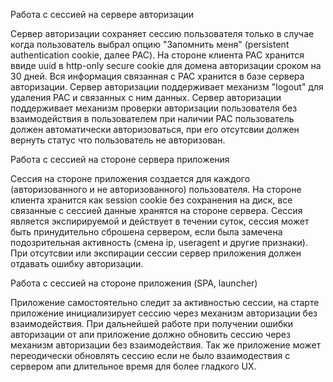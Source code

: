 
Работа с сессией на сервере авторизации

Сервер авторизации сохраняет сессию пользователя только в случае когда пользователь выбрал опцию "Запомнить меня" (persistent authentication cookie, далее PAC). На стороне клиента PAC хранится ввиде uuid в http-only secure cookie для домена авторизации сроком на 30 дней. Вся информация связанная с PAC хранится в базе сервера авторизации. Сервер авторизации поддерживает механизм "logout" для удаления PAC и связанных с ним данных. Сервер авторизации поддерживает механизм проверки авторизации пользователя без взаимодействия в пользователем при наличии PAC пользователь должен автоматически авторизоваться, при его отсутсвии должен вернуть статус что пользователь не авторизован.

Работа с сессией на стороне сервера приложения

Сессия на стороне приложения создается для каждого (авторизованного и не авторизованного) пользователя. На стороне клиента хранится как session cookie без сохранения на диск, все связанные с сессией данные хранятся на стороне сервера. Сессия является экспирируемой и действует в течении суток, сессия может быть принудительно сброшена сервером, если была замечена подозрительная активность (смена ip, useragent и другие признаки). При отсутсвии или экспирации сессии сервер приложения должен отдавать ошибку авторизации.

Работа с сессией на стороне приложения (SPA, launcher)

Приложение самостоятельно следит за активностью сессии, на старте приложение инициализирует сессию через механизм авторизации без взаимодействия. При дальнейшей работе при получении ошибки авторизации от апи приложение должно обновить сессию через механизм авторизации без взаимодействия. Так же приложение может переодически обновлять сессию если не было взаимодествия с сервером апи длительное время для более гладкого UX.
